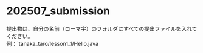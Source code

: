# 202507_submission

提出物は、自分の名前（ローマ字）のフォルダにすべての提出ファイルを入れてください。  
例：`tanaka_taro/lesson1_1/Hello.java
